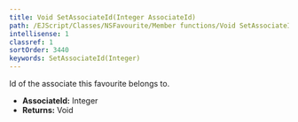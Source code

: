 ```yaml
---
title: Void SetAssociateId(Integer AssociateId)
path: /EJScript/Classes/NSFavourite/Member functions/Void SetAssociateId(Integer p_0)
intellisense: 1
classref: 1
sortOrder: 3440
keywords: SetAssociateId(Integer)
---
```



Id of the associate this favourite belongs to.



* **AssociateId:** Integer
* **Returns:** Void


